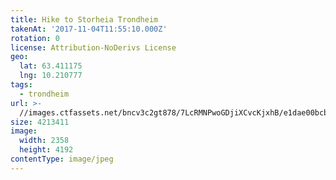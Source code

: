 ```yaml
---
title: Hike to Storheia Trondheim
takenAt: '2017-11-04T11:55:10.000Z'
rotation: 0
license: Attribution-NoDerivs License
geo:
  lat: 63.411175
  lng: 10.210777
tags:
  - trondheim
url: >-
  //images.ctfassets.net/bncv3c2gt878/7LcRMNPwoGDjiXCvcKjxhB/e1dae00bcb42e9edb918529681c3ffe8/hike-to-storheia-trondheim_38112055376_o
size: 4213411
image:
  width: 2358
  height: 4192
contentType: image/jpeg
---
```


